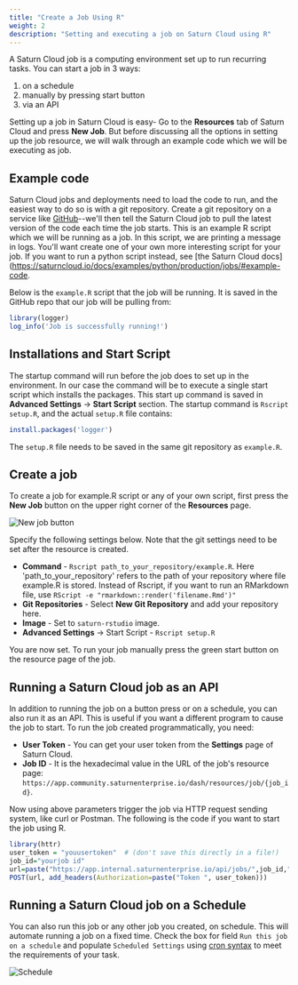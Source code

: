 ```yaml
---
title: "Create a Job Using R"
weight: 2
description: "Setting and executing a job on Saturn Cloud using R"
---
```



A Saturn Cloud job is a computing environment set up to run recurring tasks. You can start a job in 3 ways:

1. on a schedule 
2. manually by pressing start button 
3. via an API 

Setting up a job in Saturn Cloud is easy- Go to the **Resources** tab of Saturn Cloud and press **New Job**. But before discussing all the options in setting up the job resource, we will walk through an example code which we will be executing as job.

## Example code
Saturn Cloud jobs and deployments need to load the code to run, and the easiest way to do so is with a git repository. Create a git repository on a service like [GitHub](github.com)--we'll then tell the Saturn Cloud job to pull the latest version of the code each time the job starts.
This is an example R script which we will be running as a job. In this script, we are printing a message in logs. You'll want create one of your own more interesting script for your job. If you want to run a python script instead, see [the Saturn Cloud docs](https://saturncloud.io/docs/examples/python/production/jobs/#example-code.

Below is the `example.R` script that the job will be running. It is saved in the GitHub repo that our job will be pulling from:

```R
library(logger)
log_info('Job is successfully running!')
```


## Installations and Start Script

The startup command will run before the job does to set up in the environment. In our case the command will be to execute a single start script which installs the packages. This start up command is saved in **Advanced Settings** -> **Start Script** section. 
The startup command is `Rscript setup.R`, and the actual `setup.R` file contains:
```R
install.packages('logger')
```

The `setup.R` file needs to be saved in the same git repository as `example.R`.

## Create a job

To create a job for example.R script or any of your own script, first press the **New Job** button on the upper right corner of the **Resources** page. 

![New job button](https://saturn-public-assets.s3.us-east-2.amazonaws.com/example-resources/newjob.png "doc-image")

Specify the following settings below. Note that the git settings need to be set after the resource is created.

* **Command** - `Rscript path_to_your_repository/example.R`. Here 'path_to_your_repository' refers to the path of your repository where file example.R is stored. Instead of Rscript, if you want to run an RMarkdown file, use `RScript -e "rmarkdown::render('filename.Rmd')"`
* **Git Repositories** - Select **New Git Repository** and add your repository here.
* **Image** - Set to `saturn-rstudio` image.
* **Advanced Settings** -> Start Script - `Rscript setup.R`

You are now set. To run your job manually press the green start button on the resource page of the job.

## Running a Saturn Cloud job as an API

In addition to running the job on a button press or on a schedule, you can also run it as an API. This is useful if you want a different program to cause the job to start. To run the job created programmatically, you need:

* **User Token** - You can get your user token from the **Settings** page of Saturn Cloud.
* **Job ID** - It is the hexadecimal value in the URL of the job's resource page: `https://app.community.saturnenterprise.io/dash/resources/job/{job_id}`.

Now using above parameters trigger the job via HTTP request sending system, like curl or Postman. The following is the code if you want to start the job using R.

```R
library(httr)
user_token = "youusertoken"  # (don't save this directly in a file!)
job_id="yourjob id"
url=paste("https://app.internal.saturnenterprise.io/api/jobs/",job_id,"/start",sep="")
POST(url, add_headers(Authorization=paste("Token ", user_token)))

```
## Running a Saturn Cloud job on a Schedule
You can also run this job or any other job you created, on schedule. This will automate running a job on a fixed time.  Check the box for field `Run this job on a schedule` and populate `Scheduled Settings` using [cron syntax](https://en.wikipedia.org/wiki/Cron) to meet the requirements of your task. 

![Schedule](https://saturn-public-assets.s3.us-east-2.amazonaws.com/example-resources/schedule.png "doc-image")
